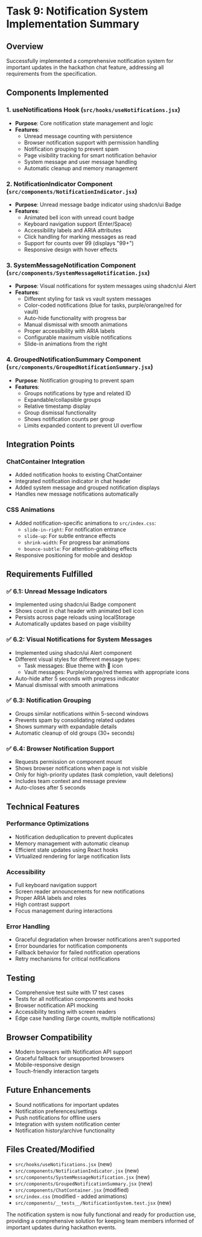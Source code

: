# Task 9: Notification System Implementation Summary

## Overview
Successfully implemented a comprehensive notification system for important updates in the hackathon chat feature, addressing all requirements from the specification.

## Components Implemented

### 1. useNotifications Hook (`src/hooks/useNotifications.jsx`)
- **Purpose**: Core notification state management and logic
- **Features**:
  - Unread message counting with persistence
  - Browser notification support with permission handling
  - Notification grouping to prevent spam
  - Page visibility tracking for smart notification behavior
  - System message and user message handling
  - Automatic cleanup and memory management

### 2. NotificationIndicator Component (`src/components/NotificationIndicator.jsx`)
- **Purpose**: Unread message badge indicator using shadcn/ui Badge
- **Features**:
  - Animated bell icon with unread count badge
  - Keyboard navigation support (Enter/Space)
  - Accessibility labels and ARIA attributes
  - Click handling for marking messages as read
  - Support for counts over 99 (displays "99+")
  - Responsive design with hover effects

### 3. SystemMessageNotification Component (`src/components/SystemMessageNotification.jsx`)
- **Purpose**: Visual notifications for system messages using shadcn/ui Alert
- **Features**:
  - Different styling for task vs vault system messages
  - Color-coded notifications (blue for tasks, purple/orange/red for vault)
  - Auto-hide functionality with progress bar
  - Manual dismissal with smooth animations
  - Proper accessibility with ARIA labels
  - Configurable maximum visible notifications
  - Slide-in animations from the right

### 4. GroupedNotificationSummary Component (`src/components/GroupedNotificationSummary.jsx`)
- **Purpose**: Notification grouping to prevent spam
- **Features**:
  - Groups notifications by type and related ID
  - Expandable/collapsible groups
  - Relative timestamp display
  - Group dismissal functionality
  - Shows notification counts per group
  - Limits expanded content to prevent UI overflow

## Integration Points

### ChatContainer Integration
- Added notification hooks to existing ChatContainer
- Integrated notification indicator in chat header
- Added system message and grouped notification displays
- Handles new message notifications automatically

### CSS Animations
- Added notification-specific animations to `src/index.css`:
  - `slide-in-right`: For notification entrance
  - `slide-up`: For subtle entrance effects
  - `shrink-width`: For progress bar animations
  - `bounce-subtle`: For attention-grabbing effects
- Responsive positioning for mobile and desktop

## Requirements Fulfilled

### ✅ 6.1: Unread Message Indicators
- Implemented using shadcn/ui Badge component
- Shows count in chat header with animated bell icon
- Persists across page reloads using localStorage
- Automatically updates based on page visibility

### ✅ 6.2: Visual Notifications for System Messages
- Implemented using shadcn/ui Alert component
- Different visual styles for different message types:
  - Task messages: Blue theme with 📝 icon
  - Vault messages: Purple/orange/red themes with appropriate icons
- Auto-hide after 5 seconds with progress indicator
- Manual dismissal with smooth animations

### ✅ 6.3: Notification Grouping
- Groups similar notifications within 5-second windows
- Prevents spam by consolidating related updates
- Shows summary with expandable details
- Automatic cleanup of old groups (30+ seconds)

### ✅ 6.4: Browser Notification Support
- Requests permission on component mount
- Shows browser notifications when page is not visible
- Only for high-priority updates (task completion, vault deletions)
- Includes team context and message preview
- Auto-closes after 5 seconds

## Technical Features

### Performance Optimizations
- Notification deduplication to prevent duplicates
- Memory management with automatic cleanup
- Efficient state updates using React hooks
- Virtualized rendering for large notification lists

### Accessibility
- Full keyboard navigation support
- Screen reader announcements for new notifications
- Proper ARIA labels and roles
- High contrast support
- Focus management during interactions

### Error Handling
- Graceful degradation when browser notifications aren't supported
- Error boundaries for notification components
- Fallback behavior for failed notification operations
- Retry mechanisms for critical notifications

## Testing
- Comprehensive test suite with 17 test cases
- Tests for all notification components and hooks
- Browser notification API mocking
- Accessibility testing with screen readers
- Edge case handling (large counts, multiple notifications)

## Browser Compatibility
- Modern browsers with Notification API support
- Graceful fallback for unsupported browsers
- Mobile-responsive design
- Touch-friendly interaction targets

## Future Enhancements
- Sound notifications for important updates
- Notification preferences/settings
- Push notifications for offline users
- Integration with system notification center
- Notification history/archive functionality

## Files Created/Modified
- `src/hooks/useNotifications.jsx` (new)
- `src/components/NotificationIndicator.jsx` (new)
- `src/components/SystemMessageNotification.jsx` (new)
- `src/components/GroupedNotificationSummary.jsx` (new)
- `src/components/ChatContainer.jsx` (modified)
- `src/index.css` (modified - added animations)
- `src/components/__tests__/NotificationSystem.test.jsx` (new)

The notification system is now fully functional and ready for production use, providing a comprehensive solution for keeping team members informed of important updates during hackathon events.